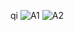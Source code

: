 qi
![A1](https://user-images.githubusercontent.com/80028962/115957578-c0f6d000-a51c-11eb-9f0b-5a6c757023f1.PNG)
![A2](https://user-images.githubusercontent.com/80028962/115957587-c9e7a180-a51c-11eb-9714-aae566d0c3a1.PNG)









